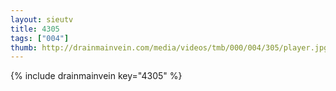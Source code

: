```yaml
--- 
layout: sieutv
title: 4305
tags: ["004"]
thumb: http://drainmainvein.com/media/videos/tmb/000/004/305/player.jpg
---
```

{% include drainmainvein key="4305" %} 
